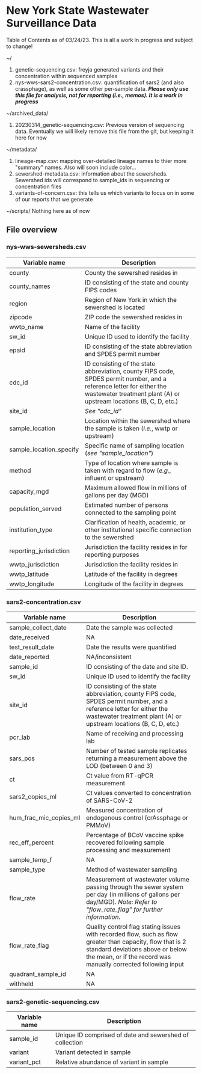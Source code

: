 # New York State Wastewater Surveillance Data

Table of Contents as of 03/24/23.
This is all a work in progress and subject to change!

~/
  1) genetic-sequencing.csv: freyja generated variants and their concentration within sequenced samples
  2) nys-wws-sars2-concentration.csv: quantification of sars2 (and also crassphage), as well as some other per-sample data. ***Please only use this file for analysis, not for reporting (i.e., memos). It is a work in progress***

~/archived_data/
   1) 20230314_genetic-sequencing.csv: Previous version of sequencing data. Eventually we will likely remove this file from the git, but keeping it here for now
  
~/metadata/
  1) lineage-map.csv: mapping over-detailed lineage names to thier more "summary" names. Also will soon include color...
  2) sewershed-metadata.csv: information about the sewersheds. Sewershed ids will correspond to sample_ids in sequencing or concentration files
  3) variants-of-concern.csv: this tells us which variants to focus on in some of our reports that we generate
  
~/scripts/
  Nothing here as of now

## File overview

### nys-wws-sewersheds.csv

| Variable name | Description |
| --- | --- |
| county | County the sewershed resides in |
| county_names | ID consisting of the state and county FIPS codes |
| region | Region of New York in which the sewershed is located |
| zipcode | ZIP code the sewershed resides in |
| wwtp_name | Name of the facility |
| sw_id | Unique ID used to identify the facility |
| epaid | ID consisting of the state abbreviation and SPDES permit number |
| cdc_id | ID consisting of the state abbreviation, county FIPS code, SPDES permit number, and a reference letter for either the wastewater treatment plant (A) or upstream locations (B, C, D, etc.) |
| site_id | *See "cdc_id"* |
| sample_location | Location within the sewershed where the sample is taken (*i.e.*, wwtp or upstream) |
| sample_location_specify | Specific name of sampling location (*see "sample_location"*) |
| method | Type of location where sample is taken with regard to flow (*e.g.*, influent or upstream) |
| capacity_mgd | Maximum allowed flow in millions of gallons per day (MGD) |
| population_served | Estimated number of persons connected to the sampling point |
| institution_type | Clarification of health, academic, or other institutional specific connection to the sewershed |
| reporting_jurisdiction | Jurisdiction the facility resides in for reporting purposes |
| wwtp_jurisdiction | Jurisdiction the facility resides in |
| wwtp_latitude | Latitude of the facility in degrees |
| wwtp_longitude | Longitude of the facility in degrees |

### sars2-concentration.csv

| Variable name | Description |
| --- | --- |
| sample_collect_date | Date the sample was collected |
| date_received | NA |
| test_result_date | Date the results were quantified |
| date_reported | NA/inconsistent |
| sample_id | ID consisting of the date and site ID.
| sw_id | Unique ID used to identify the facility |
| site_id | ID consisting of the state abbreviation, county FIPS code, SPDES permit number, and a reference letter for either the wastewater treatment plant (A) or upstream locations (B, C, D, etc.) |
| pcr_lab | Name of receiving and processing lab |
| sars_pos | Number of tested sample replicates returning a measurement above the LOD (between 0 and 3) |
| ct | Ct value from RT-qPCR measurement |
| sars2_copies_ml | Ct values converted to concentration of SARS-CoV-2 |
| hum_frac_mic_copies_ml | Measured concentration of endogenous control (crAssphage or PMMoV) |
| rec_eff_percent | Percentage of BCoV vaccine spike recovered following sample processing and measurement |
| sample_temp_f | NA |
| sample_type | Method of wastewater sampling |
| flow_rate | Measurement of wastewater volume passing through the sewer system per day (in millions of gallons per day/MGD). *Note: Refer to “flow_rate_flag” for further information.*
| flow_rate_flag | Quality control flag stating issues with recorded flow, such as flow greater than capacity, flow that is 2 standard deviations above or below the mean, or if the record was manually corrected following input |
| quadrant_sample_id | NA |
| withheld | NA |

### sars2-genetic-sequencing.csv
| Variable name | Description |
| --- | --- |
| sample_id | Unique ID comprised of date and sewershed of collection |
| variant | Variant detected in sample |
| variant_pct | Relative abundance of variant in sample |
